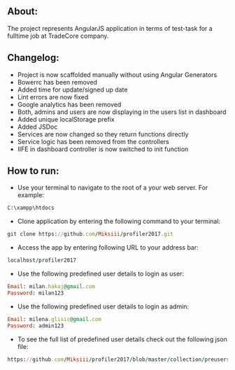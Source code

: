 About:
------------
The project represents AngularJS application in terms of test-task for a fulltime job at TradeCore company.  

Changelog:
------------

- Project is now scaffolded manually without using Angular Generators
- Bowerrc has been removed
- Added time for update/signed up date
- Lint errors are now fixed 
- Google analytics has been removed
- Both, admins and users are now displaying in the users list in dashboard
- Added unique localStorage prefix
- Added JSDoc
- Services are now changed so they return functions directly 
- Service logic has been removed from the controllers
- IIFE in dashboard controller is now switched to init function


How to run:
------------

- Use your terminal to navigate to the root of a your web server. For example: 

```ruby
C:\xampp\htdocs
```

- Clone application by entering the following command to your terminal:

```ruby
git clone https://github.com/Miksiii/profiler2017.git
```

- Access the app by entering following URL to your address bar:

```ruby
localhost/profiler2017
```

- Use the following predefined user details to login as user: 

```ruby
Email: milan.hakaj@gmail.com
Password: milan123
```

- Use the following predefined user details to login as admin:

```ruby
Email: milena.glisic@gmail.com
Password: admin123
``` 

- To see the full list of predefined user details check out the following json file:

```ruby
https://github.com/Miksiii/profiler2017/blob/master/collection/preusers.json
```
